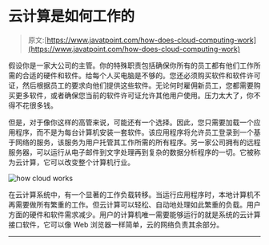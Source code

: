 # 云计算是如何工作的

> 原文:[https://www.javatpoint.com/how-does-cloud-computing-work](https://www.javatpoint.com/how-does-cloud-computing-work)

假设你是一家大公司的主管。你的特殊职责包括确保你所有的员工都有他们工作所需的合适的硬件和软件。给每个人买电脑是不够的。您还必须购买软件和软件许可证，然后根据员工的要求向他们提供这些软件。无论何时雇佣新员工，您都需要购买更多软件，或者确保您当前的软件许可证允许其他用户使用。压力太大了，你不得不花很多钱。

但是，对于像你这样的高管来说，可能还有一个选择。因此，您只需要加载一个应用程序，而不是为每台计算机安装一套软件。该应用程序将允许员工登录到一个基于网络的服务，该服务为用户托管其工作所需的所有程序。另一家公司拥有的远程服务器，可以运行从电子邮件到文字处理再到复杂的数据分析程序的一切。它被称为云计算，它可以改变整个计算机行业。

![how cloud works](../Images/858a0d99c7180d7fb955e499a9aa87f4.png)

在云计算系统中，有一个显著的工作负载转移。当运行应用程序时，本地计算机不再需要做所有繁重的工作。但云计算可以轻松、自动地处理如此繁重的负载。用户方面的硬件和软件需求减少。用户的计算机唯一需要能够运行的就是系统的云计算接口软件，它可以像 Web 浏览器一样简单，云的网络负责其余部分。

* * *